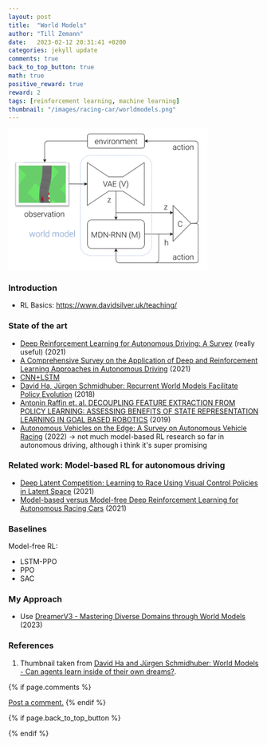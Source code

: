 ```yaml
---
layout: post
title:  "World Models"
author: "Till Zemann"
date:   2023-02-12 20:31:41 +0200
categories: jekyll update
comments: true
back_to_top_button: true
math: true
positive_reward: true
reward: 2
tags: [reinforcement learning, machine learning]
thumbnail: "/images/racing-car/worldmodels.png"
---
```



<div class="img-block" style="width: 400px;">
    <img src="/images/racing-car/worldmodels.png"/>
</div>


<!-- <em style="float:right">First draft: 2022-10-22</em><br> -->

<!--
### Contents
* TOC
{:toc}
-->

### Introduction

- RL Basics: https://www.davidsilver.uk/teaching/

### State of the art

- [Deep Reinforcement Learning for Autonomous Driving: A Survey](https://arxiv.org/abs/2002.00444) (really useful) (2021)
- [A Comprehensive Survey on the Application of Deep and Reinforcement Learning Approaches in Autonomous Driving](https://reader.elsevier.com/reader/sd/pii/S1319157822000970?token=2ECFFB83B4E92A712CA43828B1CA10E7689060C21AE7A39C0B9FC311025524456B85161D53D3B6ECEB2A3E47D0A48B7F&originRegion=eu-west-1&originCreation=20230212223824) (2021)
- [CNN+LSTM](https://ieeexplore.ieee.org/document/8500703)
- [David Ha, Jürgen Schmidhuber: Recurrent World Models Facilitate Policy Evolution](https://arxiv.org/pdf/1809.01999.pdf) (2018)
- [Antonin Raffin et. al. DECOUPLING FEATURE EXTRACTION FROM POLICY LEARNING: ASSESSING BENEFITS OF STATE REPRESENTATION LEARNING IN GOAL BASED ROBOTICS](https://arxiv.org/pdf/1901.08651.pdf) (2019)
- [Autonomous Vehicles on the Edge: A Survey on Autonomous Vehicle Racing](https://arxiv.org/pdf/2202.07008.pdf#cite.schwarting2021) (2022)
-> not much model-based RL research so far in autonomous driving, although i think it's super promising


### Related work: Model-based RL for autonomous driving


- [Deep Latent Competition: Learning to Race Using Visual Control Policies in Latent Space](https://arxiv.org/pdf/2102.09812.pdf) (2021)
- [Model-based versus Model-free Deep Reinforcement Learning for Autonomous Racing Cars](https://arxiv.org/pdf/2103.04909v1.pdf) (2021)


### Baselines

Model-free RL:
- LSTM-PPO
- PPO
- SAC


### My Approach

- Use [DreamerV3 - Mastering Diverse Domains through World Models](https://arxiv.org/abs/2301.04104v1) (2023)

<!-- In-Text Citing -->
<!-- 
You can...
- use bullet points
1. use
2. ordered
3. lists


-- Math --
$\hat{s} = \frac{1}{n-1} \sum_{i=1}^{n} (x_i - \mu)^2$ 

-- Images --
<div class="img-block" style="width: 800px;">
    <img src="/images/lofi_art.png"/>
    <span><strong>Fig 1.1.</strong> Agent and Environment interactions</span>
</div>

-- Links --
[(k-fold) Cross-Validation](https://scikit-learn.org/stable/modules/cross_validation.html)

{% highlight python %}
@jit
def f(x)
    print("hi")
# does cool stuff
{% endhighlight %}

-- Highlights --
AAABC `ASDF` __some bold text__

-- Colors --
The <strong style="color: #1E72E7">joint distribution</strong> of $X$ and $Y$ is written as $P(X, Y)$.
The <strong style="color: #ED412D">marginal distribution</strong> on the other hand can be written out as a table.
-->

<!-- uncomment, when i understand more of the algorithms presented (missing DDPG, SAC, TD3, TRPO, PPO, Dyna-Q)
### Rl-Algorithms-Taxonomy in a Venn-Diagram

<div class="img-block" style="width: 700px;">
    <img src="/images/actor-critic/venn-diagram-rl-algos-detailed.png"/>
</div>

-->

### References
1. Thumbnail taken from [David Ha and Jürgen Schmidhuber: World Models - Can agents learn inside of their own dreams?][thumb-website].

<!-- Ressources -->
[thumb-website]: https://worldmodels.github.io/


<!-- Optional Comment Section-->
{% if page.comments %}
<p class="vspace"></p>
<a class="commentlink" role="button" href="/comments/">Post a comment.</a> <!-- role="button"  -->
{% endif %}

<!-- Optional Back to Top Button -->
{% if page.back_to_top_button %}
<script src="https://unpkg.com/vanilla-back-to-top@7.2.1/dist/vanilla-back-to-top.min.js"></script>
<script>addBackToTop({
  diameter: 40,
  backgroundColor: 'rgb(255, 255, 255, 0.7)', /* 30,144,255, 0.7 */
  textColor: '#4a4946'
})</script>
{% endif %}

